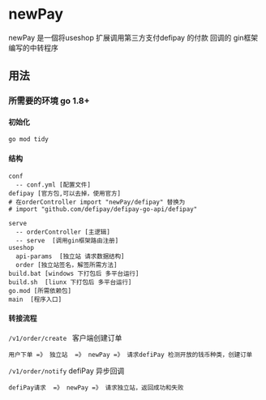 # newPay

newPay 是一個将useshop 扩展调用第三方支付defipay 的付款 回调的 gin框架 编写的中转程序

## 用法

### 所需要的环境 go 1.8+

#### 初始化

```
go mod tidy
```

#### 结构

```
conf
  -- conf.yml [配置文件]
defipay [官方包,可以去掉，使用官方] 
# 在orderController import "newPay/defipay" 替换为
# import "github.com/defipay/defipay-go-api/defipay"

serve
  -- orderController [主逻辑]
  -- serve  [调用gin框架路由注册]
useshop
  api-params  [独立站 请求数据结构]
  order [独立站签名，解签所需方法]
build.bat [windows 下打包后 多平台运行]
build.sh  [liunx 下打包后 多平台运行]
go.mod [所需依赖包]
main  [程序入口]
```

#### 转接流程

`/v1/order/create ` 客户端创建订单

```
用户下单 =》 独立站  =》 newPay =》 请求defiPay 检测开放的钱币种类，创建订单
```

`/v1/order/notify` defiPay 异步回调

```
defiPay请求  =》 newPay =》 请求独立站，返回成功和失败
```


